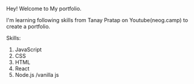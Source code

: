 Hey! Welcome to My portfolio.

I'm learning following skills from Tanay Pratap on Youtube(neog.camp) to create a portfolio.

Skills:

1. JavaScript
1. CSS
1. HTML
1. React
1. Node.js /vanilla js
